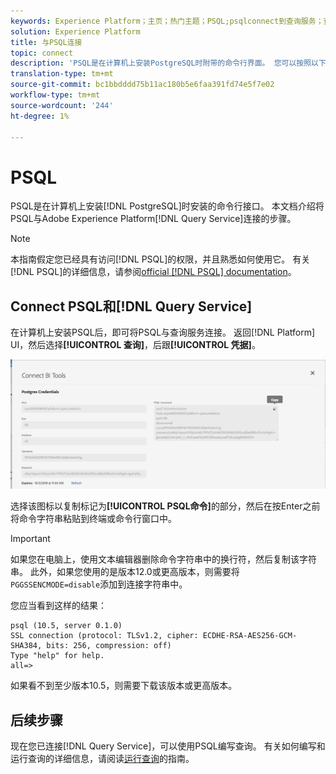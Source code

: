```yaml
---
keywords: Experience Platform；主页；热门主题；PSQL;psqlconnect到查询服务；查询服务；查询服务；
solution: Experience Platform
title: 与PSQL连接
topic: connect
description: 'PSQL是在计算机上安装PostgreSQL时附带的命令行界面。 您可以按照以下说明安装它。 '
translation-type: tm+mt
source-git-commit: bc1bbdddd75b11ac180b5e6faa391fd74e5f7e02
workflow-type: tm+mt
source-wordcount: '244'
ht-degree: 1%

---
```



# PSQL

PSQL是在计算机上安装[!DNL PostgreSQL]时安装的命令行接口。 本文档介绍将PSQL与Adobe Experience Platform[!DNL Query Service]连接的步骤。

>[!NOTE]
>
> 本指南假定您已经具有访问[!DNL PSQL]的权限，并且熟悉如何使用它。 有关[!DNL PSQL]的详细信息，请参阅[official [!DNL PSQL] documentation](https://www.postgresql.org/docs/current/app-psql.html)。

## Connect PSQL和[!DNL Query Service]

在计算机上安装PSQL后，即可将PSQL与查询服务连接。 返回[!DNL Platform] UI，然后选择&#x200B;**[!UICONTROL 查询]**，后跟&#x200B;**[!UICONTROL 凭据]**。

![图像](../images/clients/psql/connect-bi.png)

选择该图标以复制标记为&#x200B;**[!UICONTROL PSQL命令]**&#x200B;的部分，然后在按Enter之前将命令字符串粘贴到终端或命令行窗口中。

>[!IMPORTANT]
>
>如果您在电脑上，使用文本编辑器删除命令字符串中的换行符，然后复制该字符串。 此外，如果您使用的是版本12.0或更高版本，则需要将`PGGSSENCMODE=disable`添加到连接字符串中。

您应当看到这样的结果：

```shell
psql (10.5, server 0.1.0)
SSL connection (protocol: TLSv1.2, cipher: ECDHE-RSA-AES256-GCM-SHA384, bits: 256, compression: off)
Type "help" for help.
all=>
```

如果看不到至少版本10.5，则需要下载该版本或更高版本。

## 后续步骤

现在您已连接[!DNL Query Service]，可以使用PSQL编写查询。 有关如何编写和运行查询的详细信息，请阅读[运行查询](../best-practices/writing-queries.md)的指南。